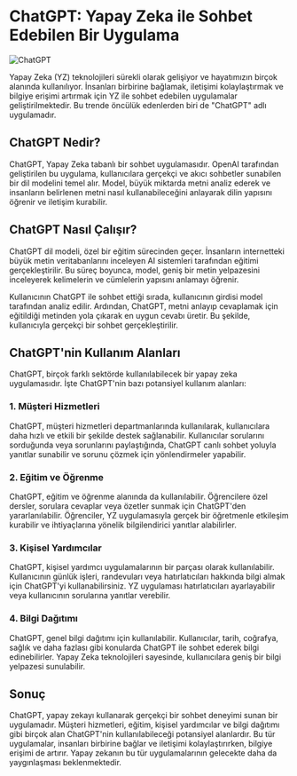 # ChatGPT: Yapay Zeka ile Sohbet Edebilen Bir Uygulama

![ChatGPT](https://example.com/chatgpt.jpg)

Yapay Zeka (YZ) teknolojileri sürekli olarak gelişiyor ve hayatımızın birçok alanında kullanılıyor. İnsanları birbirine bağlamak, iletişimi kolaylaştırmak ve bilgiye erişimi artırmak için YZ ile sohbet edebilen uygulamalar geliştirilmektedir. Bu trende öncülük edenlerden biri de "ChatGPT" adlı uygulamadır.

## ChatGPT Nedir?

ChatGPT, Yapay Zeka tabanlı bir sohbet uygulamasıdır. OpenAI tarafından geliştirilen bu uygulama, kullanıcılara gerçekçi ve akıcı sohbetler sunabilen bir dil modelini temel alır. Model, büyük miktarda metni analiz ederek ve insanların belirlenen metni nasıl kullanabileceğini anlayarak dilin yapısını öğrenir ve iletişim kurabilir.

## ChatGPT Nasıl Çalışır?

ChatGPT dil modeli, özel bir eğitim sürecinden geçer. İnsanların internetteki büyük metin veritabanlarını inceleyen AI sistemleri tarafından eğitimi gerçekleştirilir. Bu süreç boyunca, model, geniş bir metin yelpazesini inceleyerek kelimelerin ve cümlelerin yapısını anlamayı öğrenir.

Kullanıcının ChatGPT ile sohbet ettiği sırada, kullanıcının girdisi model tarafından analiz edilir. Ardından, ChatGPT, metni anlayıp cevaplamak için eğitildiği metinden yola çıkarak en uygun cevabı üretir. Bu şekilde, kullanıcıyla gerçekçi bir sohbet gerçekleştirilir.

## ChatGPT'nin Kullanım Alanları

ChatGPT, birçok farklı sektörde kullanılabilecek bir yapay zeka uygulamasıdır. İşte ChatGPT'nin bazı potansiyel kullanım alanları:

### 1. Müşteri Hizmetleri

ChatGPT, müşteri hizmetleri departmanlarında kullanılarak, kullanıcılara daha hızlı ve etkili bir şekilde destek sağlanabilir. Kullanıcılar sorularını sorduğunda veya sorunlarını paylaştığında, ChatGPT canlı sohbet yoluyla yanıtlar sunabilir ve sorunu çözmek için yönlendirmeler yapabilir.

### 2. Eğitim ve Öğrenme

ChatGPT, eğitim ve öğrenme alanında da kullanılabilir. Öğrencilere özel dersler, sorulara cevaplar veya özetler sunmak için ChatGPT'den yararlanılabilir. Öğrenciler, YZ uygulamasıyla gerçek bir öğretmenle etkileşim kurabilir ve ihtiyaçlarına yönelik bilgilendirici yanıtlar alabilirler.

### 3. Kişisel Yardımcılar

ChatGPT, kişisel yardımcı uygulamalarının bir parçası olarak kullanılabilir. Kullanıcının günlük işleri, randevuları veya hatırlatıcıları hakkında bilgi almak için ChatGPT'yi kullanabilirsiniz. YZ uygulaması hatırlatıcıları ayarlayabilir veya kullanıcının sorularına yanıtlar verebilir.

### 4. Bilgi Dağıtımı

ChatGPT, genel bilgi dağıtımı için kullanılabilir. Kullanıcılar, tarih, coğrafya, sağlık ve daha fazlası gibi konularda ChatGPT ile sohbet ederek bilgi edinebilirler. Yapay Zeka teknolojileri sayesinde, kullanıcılara geniş bir bilgi yelpazesi sunulabilir.

## Sonuç

ChatGPT, yapay zekayı kullanarak gerçekçi bir sohbet deneyimi sunan bir uygulamadır. Müşteri hizmetleri, eğitim, kişisel yardımcılar ve bilgi dağıtımı gibi birçok alan ChatGPT'nin kullanılabileceği potansiyel alanlardır. Bu tür uygulamalar, insanları birbirine bağlar ve iletişimi kolaylaştırırken, bilgiye erişimi de artırır. Yapay zekanın bu tür uygulamalarının gelecekte daha da yaygınlaşması beklenmektedir.